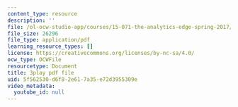 ```yaml
---
content_type: resource
description: ''
file: /ol-ocw-studio-app/courses/15-071-the-analytics-edge-spring-2017/5f562530d6f82e617a35e72d3955309e_JcKvI821H0c.pdf
file_size: 26296
file_type: application/pdf
learning_resource_types: []
license: https://creativecommons.org/licenses/by-nc-sa/4.0/
ocw_type: OCWFile
resourcetype: Document
title: 3play pdf file
uid: 5f562530-d6f8-2e61-7a35-e72d3955309e
video_metadata:
  youtube_id: null
---
```

